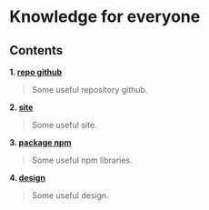 # Knowledge for everyone

## Contents

**1. [repo github](src/useful-github.md)**

> Some useful repository github.

**2. [site](src/useful-site.md)**

> Some useful site.

**3. [package npm](src/useful-npm.md)**

> Some useful npm libraries.

**4. [design](src/useful-design.md)**

> Some useful design.
